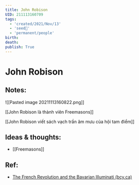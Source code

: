 ```yaml
---
title: John Robison
UID: 211113160709
tags:
  - 'created/2021/Nov/13'
  - 'seed🥜'
  - 'permanent/people'
birth: 
death: 
publish: True
---
```

# John Robison

## Notes:
![[Pasted image 20211113160822.png]]

[[John Robison là thành viên Freemasons]]

[[John Robison viết sách vạch trần âm mưu của hội tam điểm]]

## Ideas & thoughts:
- [[Freemasons]]

## Ref:
- [The French Revolution and the Bavarian Illuminati (bcy.ca)](http://freemasonry.bcy.ca/texts/robison-barruel.html)